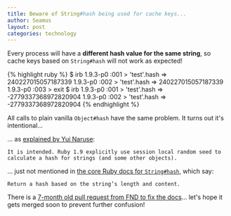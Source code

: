```yaml
---
title: Beware of String#hash being used for cache keys...
author: Seamus
layout: post
categories: technology
---
```


Every process will have a __different hash value for the same string__, so cache keys based on `String#hash` will not work as expected!

{% highlight ruby %}
$ irb
1.9.3-p0 :001 > 'test'.hash
 => 240227015057187339 
1.9.3-p0 :002 > 'test'.hash
 => 240227015057187339 
1.9.3-p0 :003 > exit
$ irb
1.9.3-p0 :001 > 'test'.hash
 => -2779337368972820904 
1.9.3-p0 :002 > 'test'.hash
 => -2779337368972820904 
{% endhighlight %}

All calls to plain vanilla `Object#hash` have the same problem. It turns out it's intentional...

<!-- more start -->

... as [explained by Yui Naruse](http://www.ruby-forum.com/topic/560622):

    It is intended. Ruby 1.9 explicitly use session local random seed to calculate a hash for strings (and some other objects).

... just not mentioned in [the core Ruby docs for `String#hash`](http://www.ruby-doc.org/core-1.9.3/String.html#method-i-hash), which say:

    Return a hash based on the string’s length and content.

There is a [7-month old pull request from FND to fix the docs](https://github.com/ruby/ruby/pull/43)... let's hope it gets merged soon to prevent further confusion!

<!-- more end -->
